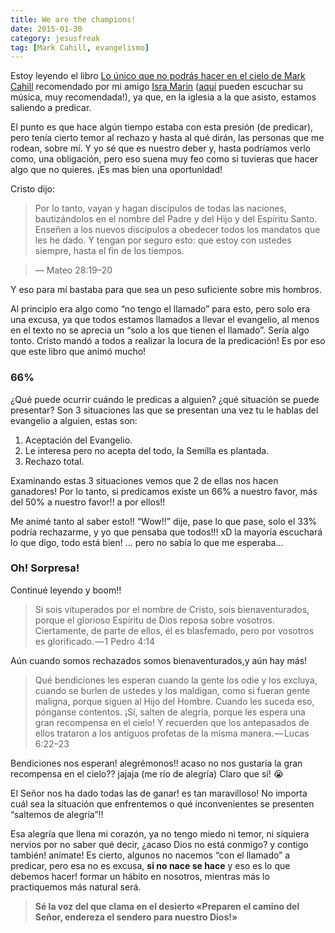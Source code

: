 ```yaml
---
title: We are the champions!
date: 2015-01-30
category: jesusfreak
tag: [Mark Cahill, evangelismo]
---
```


Estoy leyendo el libro [Lo único que no podrás hacer en el cielo de Mark Cahill](http://amzn.com/B007L97CQ8) recomendado por mi amigo [Isra Marin](https://twitter.com/isramarin) ([aquí](https://isramarin.bandcamp.com/music "Isra Marin Bandcamp") pueden escuchar su música, muy recomendada!), ya que, en la iglesia a la que asisto, estamos saliendo a predicar.

El punto es que hace algún tiempo estaba con esta presión (de predicar), pero tenía cierto temor al rechazo y hasta al qué dirán, las personas que me rodean, sobre mí. Y yo sé que es nuestro deber y, hasta podríamos verlo como, una obligación, pero eso suena muy feo como si tuvieras que hacer algo que no quieres. ¡Es mas bien una oportunidad!

Cristo dijo:

> Por lo tanto, vayan y hagan discípulos de todas las naciones, bautizándolos en el nombre del Padre y del Hijo y del Espíritu Santo. Enseñen a los nuevos discípulos a obedecer todos los mandatos que les he dado. Y tengan por seguro esto: que estoy con ustedes siempre, hasta el fin de los tiempos.

> — Mateo 28:19–20

Y eso para mí bastaba para que sea un peso suficiente sobre mis hombros.

Al principio era algo como “no tengo el llamado” para esto, pero solo era una excusa, ya que todos estamos llamados a llevar el evangelio, al menos en el texto no se aprecia un “solo a los que tienen el llamado”. Sería algo tonto. Cristo mandó a todos a realizar la locura de la predicación! Es por eso que este libro que animó mucho!

### 66%

¿Qué puede ocurrir cuándo le predicas a alguien? ¿qué situación se puede presentar? Son 3 situaciones las que se presentan una vez tu le hablas del evangelio a alguien, estas son:

1.  Aceptación del Evangelio.
2.  Le interesa pero no acepta del todo, la Semilla es plantada.
3.  Rechazo total.

Examinando estas 3 situaciones vemos que 2 de ellas nos hacen ganadores! Por lo tanto, si predicamos existe un 66% a nuestro favor, más del 50% a nuestro favor!! a por ellos!!

Me animé tanto al saber esto!! “Wow!!” dije, pase lo que pase, solo el 33% podría rechazarme, y yo que pensaba que todos!!! xD la mayoría escuchará lo que digo, todo está bien! … pero no sabía lo que me esperaba…

### Oh! Sorpresa!

Continué leyendo y boom!!

> Si sois vituperados por el nombre de Cristo, sois bienaventurados, porque el glorioso Espíritu de Dios reposa sobre vosotros. Ciertamente, de parte de ellos, él es blasfemado, pero por vosotros es glorificado. — 1 Pedro 4:14

Aún cuando somos rechazados somos bienaventurados,y aún hay más!

> Qué bendiciones les esperan cuando la gente los odie y los excluya, cuando se burlen de ustedes y los maldigan, como si fueran gente maligna, porque siguen al Hijo del Hombre. Cuando les suceda eso, pónganse contentos. ¡Sí, salten de alegría, porque les espera una gran recompensa en el cielo! Y recuerden que los antepasados de ellos trataron a los antiguos profetas de la misma manera. — Lucas 6:22–23

Bendiciones nos esperan! alegrémonos!! acaso no nos gustaría la gran recompensa en el cielo?? jajaja (me río de alegría) Claro que sí! 😭

El Señor nos ha dado todas las de ganar! es tan maravilloso! No importa cuál sea la situación que enfrentemos o qué inconvenientes se presenten “saltemos de alegría”!!

Esa alegría que llena mi corazón, ya no tengo miedo ni temor, ni siquiera nervios por no saber qué decir, ¿acaso Dios no está conmigo? y contigo también! anímate! Es cierto, algunos no nacemos “con el llamado” a predicar, pero esa no es excusa, **si no nace se hace** y eso es lo que debemos hacer! formar un hábito en nosotros, mientras más lo practiquemos más natural será.

> **Sé la voz del que clama en el desierto «Preparen el camino del Señor, endereza el sendero para nuestro Dios!»**
